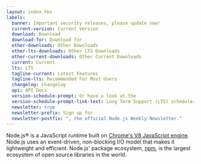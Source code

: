 ```yaml
---
layout: index.hbs
labels:
  banner: Important security releases, please update now!
  current-version: Current Version
  download: Download
  download-for: Download for
  other-downloads: Other Downloads
  other-lts-downloads: Other LTS Downloads
  other-current-downloads: Other Current Downloads
  current: Current
  lts: LTS
  tagline-current: Latest Features
  tagline-lts: Recommended For Most Users
  changelog: Changelog
  api: API Docs
  version-schedule-prompt: Or have a look at the
  version-schedule-prompt-link-text: Long Term Support (LTS) schedule.
  newsletter: true
  newsletter-prefix: Sign up for
  newsletter-postfix: ", the official Node.js Weekly Newsletter."
---
```


Node.js® is a JavaScript runtime built on [Chrome's V8 JavaScript engine](https://developers.google.com/v8/).
Node.js uses an event-driven, non-blocking I/O model that makes it
lightweight and efficient. Node.js' package ecosystem, [npm](https://www.npmjs.com/), is the largest ecosystem of open
source libraries in the world.
